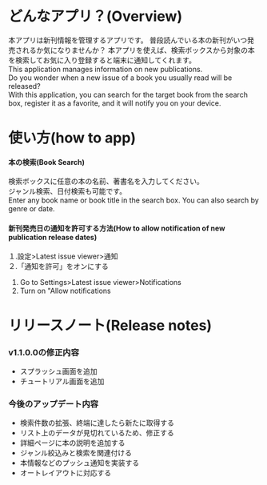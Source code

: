 # どんなアプリ？(Overview)
本アプリは新刊情報を管理するアプリです。
普段読んでいる本の新刊がいつ発売されるか気になりませんか？
本アプリを使えば、検索ボックスから対象の本を検索してお気に入り登録すると端末に通知してくれます。  
This application manages information on new publications.  
Do you wonder when a new issue of a book you usually read will be released?  
With this application, you can search for the target book from the search box, register it as a favorite, and it will notify you on your device.

# 使い方(how to app)
#### 本の検索(Book Search)
検索ボックスに任意の本の名前、著書名を入力してください。  
ジャンル検索、日付検索も可能です。  
Enter any book name or book title in the search box.
You can also search by genre or date.

#### 新刊発売日の通知を許可する方法(How to allow notification of new publication release dates)  
１.設定>Latest issue viewer>通知  
２.「通知を許可」をオンにする

1. Go to Settings>Latest issue viewer>Notifications
2. Turn on "Allow notifications

# リリースノート(Release notes)
### v1.1.0.0の修正内容
<ul>
<li>スプラッシュ画面を追加</li>
<li>チュートリアル画面を追加</li>
</ul>

### 今後のアップデート内容
<ul>
<li>検索件数の拡張、終端に達したら新たに取得する</li>
<li>リスト上のデータが見切れているため、修正する</li>
<li>詳細ページに本の説明を追加する</li>
<li>ジャンル絞込みと検索を関連付ける</li>
<li>本情報などのプッシュ通知を実装する</li>
<li>オートレイアウトに対応する</li>
</ul>
